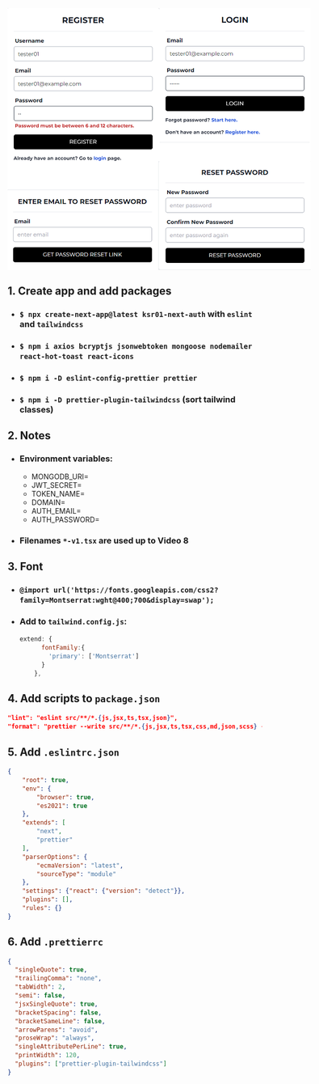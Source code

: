 <img
  src="./public/screen.png"
  alt="ksr01-next-auth"
  style="display: block; margin: 0 auto; max-width: 600px"
/>

## __1. Create app and add packages__
- ### `$ npx create-next-app@latest ksr01-next-auth` with `eslint` and `tailwindcss`
- ### `$ npm i axios bcryptjs jsonwebtoken mongoose nodemailer react-hot-toast react-icons`
- ### `$ npm i -D eslint-config-prettier prettier`
- ### `$ npm i -D prettier-plugin-tailwindcss` (sort tailwind classes)

## __2. Notes__
- ### Environment variables:
  - MONGODB_URI=
  - JWT_SECRET=
  - TOKEN_NAME=
  - DOMAIN=
  - AUTH_EMAIL=
  - AUTH_PASSWORD=

- ### Filenames `*-v1.tsx` are used up to Video 8

## __3. Font__
- ### `@import url('https://fonts.googleapis.com/css2?family=Montserrat:wght@400;700&display=swap');`
- ### Add to `tailwind.config.js`:
  ```js
  extend: {
        fontFamily:{
          'primary': ['Montserrat']
        }
      },
  ```

## __4. Add scripts to `package.json`__
```json
"lint": "eslint src/**/*.{js,jsx,ts,tsx,json}",
"format": "prettier --write src/**/*.{js,jsx,ts,tsx,css,md,json,scss} --config ./.prettierrc"
```

## __5. Add `.eslintrc.json`__

```json
{
    "root": true,
    "env": {
        "browser": true,
        "es2021": true
    },
    "extends": [
        "next",
        "prettier"
    ],
    "parserOptions": {
        "ecmaVersion": "latest",
        "sourceType": "module"
    },
    "settings": {"react": {"version": "detect"}},
    "plugins": [],
    "rules": {}
}
```

## __6. Add `.prettierrc`__

```json
{
  "singleQuote": true,
  "trailingComma": "none",
  "tabWidth": 2,
  "semi": false,
  "jsxSingleQuote": true,
  "bracketSpacing": false,
  "bracketSameLine": false,
  "arrowParens": "avoid",
  "proseWrap": "always",
  "singleAttributePerLine": true,
  "printWidth": 120,
  "plugins": ["prettier-plugin-tailwindcss"]
}
```
